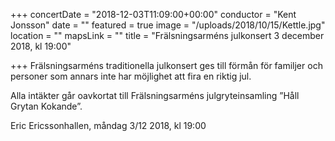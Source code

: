 +++
concertDate = "2018-12-03T11:09:00+00:00"
conductor = "Kent Jonsson"
date = ""
featured = true
image = "/uploads/2018/10/15/Kettle.jpg"
location = ""
mapsLink = ""
title = "Frälsningsarméns julkonsert                 3 december 2018, kl 19:00"

+++
Frälsningsarméns traditionella julkonsert ges till förmån för familjer och personer som annars inte har möjlighet att fira en riktig jul.

Alla intäkter går oavkortat till Frälsningsarméns julgryteinsamling ”Håll Grytan Kokande”.

Eric Ericssonhallen, måndag 3/12 2018, kl 19:00
